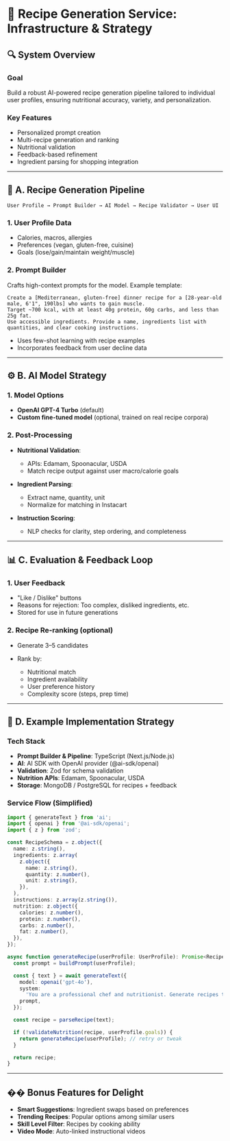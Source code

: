 # 🧠 Recipe Generation Service: Infrastructure & Strategy

## 🔍 System Overview

### Goal

Build a robust AI-powered recipe generation pipeline tailored to individual user
profiles, ensuring nutritional accuracy, variety, and personalization.

### Key Features

- Personalized prompt creation
- Multi-recipe generation and ranking
- Nutritional validation
- Feedback-based refinement
- Ingredient parsing for shopping integration

---

## 🧠 A. Recipe Generation Pipeline

```
User Profile → Prompt Builder → AI Model → Recipe Validator → User UI
```

### 1. User Profile Data

- Calories, macros, allergies
- Preferences (vegan, gluten-free, cuisine)
- Goals (lose/gain/maintain weight/muscle)

### 2. Prompt Builder

Crafts high-context prompts for the model. Example template:

```
Create a [Mediterranean, gluten-free] dinner recipe for a [28-year-old male, 6'1", 190lbs] who wants to gain muscle.
Target ~700 kcal, with at least 40g protein, 60g carbs, and less than 25g fat.
Use accessible ingredients. Provide a name, ingredients list with quantities, and clear cooking instructions.
```

- Uses few-shot learning with recipe examples
- Incorporates feedback from user decline data

---

## ⚙️ B. AI Model Strategy

### 1. Model Options

- **OpenAI GPT-4 Turbo** (default)
- **Custom fine-tuned model** (optional, trained on real recipe corpora)

### 2. Post-Processing

- **Nutritional Validation**:

  - APIs: Edamam, Spoonacular, USDA
  - Match recipe output against user macro/calorie goals

- **Ingredient Parsing**:

  - Extract name, quantity, unit
  - Normalize for matching in Instacart

- **Instruction Scoring**:

  - NLP checks for clarity, step ordering, and completeness

---

## 📊 C. Evaluation & Feedback Loop

### 1. User Feedback

- "Like / Dislike" buttons
- Reasons for rejection: Too complex, disliked ingredients, etc.
- Stored for use in future generations

### 2. Recipe Re-ranking (optional)

- Generate 3–5 candidates
- Rank by:

  - Nutritional match
  - Ingredient availability
  - User preference history
  - Complexity score (steps, prep time)

---

## 🧪 D. Example Implementation Strategy

### Tech Stack

- **Prompt Builder & Pipeline**: TypeScript (Next.js/Node.js)
- **AI**: AI SDK with OpenAI provider (@ai-sdk/openai)
- **Validation**: Zod for schema validation
- **Nutrition APIs**: Edamam, Spoonacular, USDA
- **Storage**: MongoDB / PostgreSQL for recipes + feedback

### Service Flow (Simplified)

```typescript
import { generateText } from 'ai';
import { openai } from '@ai-sdk/openai';
import { z } from 'zod';

const RecipeSchema = z.object({
  name: z.string(),
  ingredients: z.array(
    z.object({
      name: z.string(),
      quantity: z.number(),
      unit: z.string(),
    }),
  ),
  instructions: z.array(z.string()),
  nutrition: z.object({
    calories: z.number(),
    protein: z.number(),
    carbs: z.number(),
    fat: z.number(),
  }),
});

async function generateRecipe(userProfile: UserProfile): Promise<Recipe> {
  const prompt = buildPrompt(userProfile);

  const { text } = await generateText({
    model: openai('gpt-4o'),
    system:
      'You are a professional chef and nutritionist. Generate recipes that match exact nutritional requirements.',
    prompt,
  });

  const recipe = parseRecipe(text);

  if (!validateNutrition(recipe, userProfile.goals)) {
    return generateRecipe(userProfile); // retry or tweak
  }

  return recipe;
}
```

---

## �� Bonus Features for Delight

- **Smart Suggestions**: Ingredient swaps based on preferences
- **Trending Recipes**: Popular options among similar users
- **Skill Level Filter**: Recipes by cooking ability
- **Video Mode**: Auto-linked instructional videos
